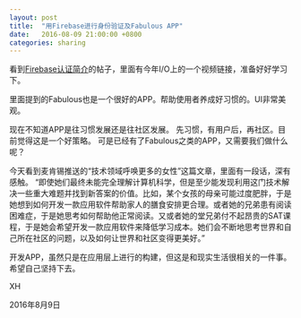 ```yaml
---
layout: post
title:  "用Firebase进行身份验证及Fabulous APP"
date:   2016-08-09 21:00:00 +0800
categories: sharing
---
```

看到[Firebase认证简介](http://chinagdg.com/thread-32530-1-1.html)的帖子，里面有今年I/O上的一个视频链接，准备好好学习下。

里面提到的Fabulous也是一个很好的APP。帮助使用者养成好习惯的。UI非常美观。

现在不知道APP是往习惯发展还是往社区发展。
先习惯，有用户后，再社区。目前觉得这是一个好策略。
可是已经有了Fabulous之类的APP，又需要我们做什么呢？

今天看到麦肯锡推送的“技术领域呼唤更多的女性”这篇文章，里面有一段话，深有感触。
“即使她们最终未能完全理解计算机科学，但是至少能发现利用这门技术解决一些重大难题并找到新答案的价值。比如，某个女孩的母亲可能过度肥胖，于是她想到如何开发一款应用软件帮助家人的膳食安排更合理。或者她的兄弟患有阅读困难症，于是她思考如何帮助他正常阅读。又或者她的堂兄弟付不起昂贵的SAT课程，于是她会希望开发一款应用软件来降低学习成本。她们会不断地思考世界和自己所在社区的问题，以及如何让世界和社区变得更美好。”

开发APP，虽然只是在应用层上进行的构建，但这是和现实生活很相关的一件事。希望自己坚持下去。

XH

2016年8月9日


